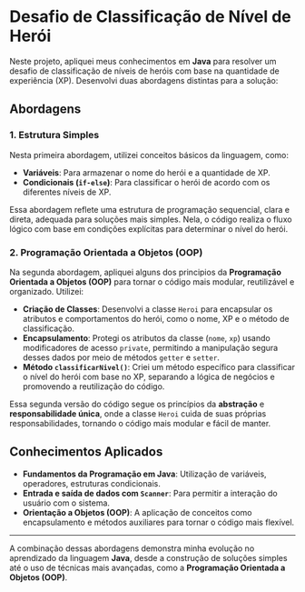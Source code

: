 # Desafio de Classificação de Nível de Herói

Neste projeto, apliquei meus conhecimentos em **Java** para resolver um desafio de classificação de níveis de heróis com base na quantidade de experiência (XP). Desenvolvi duas abordagens distintas para a solução:

## Abordagens

### 1. Estrutura Simples

Nesta primeira abordagem, utilizei conceitos básicos da linguagem, como:

-   **Variáveis**: Para armazenar o nome do herói e a quantidade de XP.
-   **Condicionais (`if-else`)**: Para classificar o herói de acordo com os diferentes níveis de XP.

Essa abordagem reflete uma estrutura de programação sequencial, clara e direta, adequada para soluções mais simples. Nela, o código realiza o fluxo lógico com base em condições explícitas para determinar o nível do herói.

### 2. Programação Orientada a Objetos (OOP)

Na segunda abordagem, apliquei alguns dos principios da **Programação Orientada a Objetos (OOP)** para tornar o código mais modular, reutilizável e organizado. Utilizei:

-   **Criação de Classes**: Desenvolvi a classe `Heroi` para encapsular os atributos e comportamentos do herói, como o nome, XP e o método de classificação.
-   **Encapsulamento**: Protegi os atributos da classe (`nome`, `xp`) usando modificadores de acesso `private`, permitindo a manipulação segura desses dados por meio de métodos `getter` e `setter`.
-   **Método `classificarNivel()`**: Criei um método específico para classificar o nível do herói com base no XP, separando a lógica de negócios e promovendo a reutilização do código.

Essa segunda versão do código segue os princípios da **abstração** e **responsabilidade única**, onde a classe `Heroi` cuida de suas próprias responsabilidades, tornando o código mais modular e fácil de manter.

## Conhecimentos Aplicados

-   **Fundamentos da Programação em Java**: Utilização de variáveis, operadores, estruturas condicionais.
-   **Entrada e saída de dados com `Scanner`**: Para permitir a interação do usuário com o sistema.
-   **Orientação a Objetos (OOP)**: A aplicação de conceitos como encapsulamento e métodos auxiliares para tornar o código mais flexível.

----------

A combinação dessas abordagens demonstra minha evolução no aprendizado da linguagem **Java**, desde a construção de soluções simples até o uso de técnicas mais avançadas, como a **Programação Orientada a Objetos (OOP)**.
